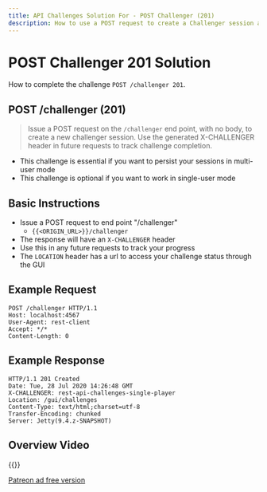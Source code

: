 ```yaml
---
title: API Challenges Solution For - POST Challenger (201)
description: How to use a POST request to create a Challenger session and start using the API challenges
---
```


# POST Challenger 201 Solution

How to complete the challenge `POST /challenger 201`.

## POST /challenger (201)

> Issue a POST request on the `/challenger` end point, with no body, to create a new challenger session. Use the generated X-CHALLENGER header in future requests to track challenge completion.

- This challenge is essential if you want to persist your sessions in multi-user mode
- This challenge is optional if you want to work in single-user mode

## Basic Instructions

- Issue a POST request to end point "/challenger"
   - `{{<ORIGIN_URL>}}/challenger`
- The response will have an `X-CHALLENGER` header
- Use this in any future requests to track your progress
- The `LOCATION` header has a url to access your challenge status through the GUI

## Example Request

~~~~~~~~
POST /challenger HTTP/1.1
Host: localhost:4567
User-Agent: rest-client
Accept: */*
Content-Length: 0
~~~~~~~~

## Example Response

~~~~~~~~
HTTP/1.1 201 Created
Date: Tue, 28 Jul 2020 14:26:48 GMT
X-CHALLENGER: rest-api-challenges-single-player
Location: /gui/challenges
Content-Type: text/html;charset=utf-8
Transfer-Encoding: chunked
Server: Jetty(9.4.z-SNAPSHOT)
~~~~~~~~

## Overview Video

{{<youtube-embed key="tNGuZMQgHxw" title="Solution to create challenge session">}}

[Patreon ad free version](https://www.patreon.com/posts/39882254)

